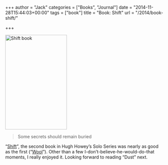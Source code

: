 +++
author = "Jack"
categories = ["Books", "Journal"]
date = "2014-11-28T15:44:03+00:00"
tags = ["book"]
title = "Book: Shift"
url = "/2014/book-shift/"

+++

[<img title="shift-book.jpg" src="/img/2014/11/shift-book.jpg" alt="Shift book" width="195" height="300" border="0" />][1]

> Some secrets should remain buried

“[Shift][1]”, the second book in Hugh Howey’s Solo Series was nearly as good as the first (“[Wool][2]”). Other than a few I-don’t-believe-he-would-do-that moments, I really enjoyed it. Looking forward to reading “Dust” next.

 [1]: http://www.amazon.com/Shift-Omnibus-Edition-Silo-Series-ebook/dp/B00B6Z6HI2/
 [2]: https://www.baty.net/2014/11/book-wool-2/